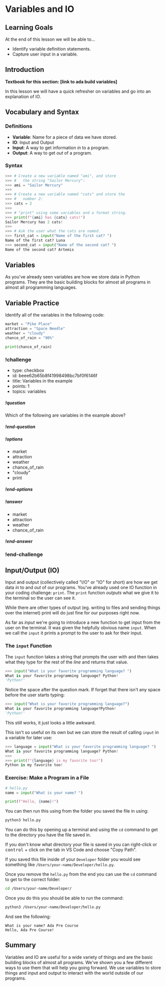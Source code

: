 # Variables and IO

## Learning Goals

At the end of this lesson we will be able to...

- Identify variable definition statements.
- Capture user input in a variable.

## Introduction

**Textbook for this section: [link to ada build variables]**

In this lesson we will have a quick refresher on variables and go into an explanation of IO.

## Vocabulary and Syntax

### Definitions

- **Variable**: Name for a piece of data we have stored.
- **IO**: Input and Output
- **Input**: A way to get information _in_ to a program.
- **Output**: A way to get _out_ of a program.

### Syntax

```python
>>> # Create a new variable named "ami", and store 
>>> #   the string "Sailor Mercury":
>>> ami = "Sailor Mercury"
>>>
>>> # Create a new variable named "cats" and store the 
>>> #   number 2:
>>> cats = 2
>>>
>>> # "print" using some variables and a format string.
>>> print(f"{ami} has {cats} cats!")
Sailor Mercury has 2 cats!
>>>
>>> # Ask the user what the cats are named.
>>> first_cat = input("Name of the first cat? ")
Name of the first cat? Luna
>>> second_cat = input("Name of the second cat? ")
Name of the second cat? Artemis
```

## Variables

As you've already seen variables are how we store data in Python programs.  They are the basic building blocks for almost all programs in almost all programming languages.


## Variable Practice

Identify all of the variables in the following code:

```python
market = "Pike Place"
attraction = "Space Needle"
weather = "cloudy"
chance_of_rain = "90%"

print(chance_of_rain)
```

<!-- >>>>>>>>>>>>>>>>>>>>>> BEGIN CHALLENGE >>>>>>>>>>>>>>>>>>>>>> -->
<!-- Replace everything in square brackets [] and remove brackets  -->

### !challenge

* type: checkbox
* id: beee62b65b8f41998498bc7bf0f6146f
* title: Variables in the example
* points: 1
* topics: variables

##### !question

Which of the following are variables in the example above?

##### !end-question

##### !options

* market
* attraction
* weather
* chance_of_rain
* "cloudy"
* print

##### !end-options

##### !answer

* market
* attraction
* weather
* chance_of_rain

##### !end-answer

### !end-challenge

<!-- ======================= END CHALLENGE ======================= -->

## Input/Output (IO)

Input and output (collectively called "I/O" or "IO" for short) are how we get data _in_ to and _out_ of our programs.  You've already used one IO function in your coding challenge: `print`.  The `print` function _outputs_ what we give it to the terminal so the user can see it.

While there are other types of output (eg. writing to files and sending things over the internet) print will do just fine for our purposes right now.

As far as _input_ we're going to introduce a new function to get input from the user on the terminal.  It was given the helpfully obvious name `input`.  When we call the `input` it prints a prompt to the user to ask for their input.

### The `input` Function

The `input` function takes a string that prompts the user with and then takes what they type for the rest of the _line_ and returns that value.

```python
>>> input("What is your favorite programming language? ")
What is your favorite programming language? Python!
'Python!'
```

Notice the space after the question mark.  If forget that there isn't any space before the user starts typing:

```python
>>> input("What is your favorite programming language?")
What is your favorite programming language?Python!
'Python!'
```

This still works, it just looks a little awkward.

This isn't so useful on its own but we can store the result of calling `input` in a variable for later use:

```python
>>> language = input("What is your favorite programming language? ")
What is your favorite programming language? Python!
>>>
>>> print(f"{language} is my favorite too!")
Python is my favorite too!
```

### Exercise: Make a Program in a File

```python
# hello.py
name = input("What is your name? ")

print(f"Hello, {name}!")
```

You can then run this using from the folder you saved the file in using:

```sh
python3 hello.py
```

You can do this by opening up a terminal and using the `cd` command to get to the directory you have the file saved in.

If you don't know what directory your file is saved in you can right-click or <kbd>control</kbd> + click on the tab in VS Code and choose "Copy Path".

If you saved this file inside of your `Developer` folder you would see something like `/Users/your-name/Developer/hello.py`.

Once you remove the `hello.py` from the end you can use the `cd` command to get to the correct folder:

```sh
cd /Users/your-name/Developer/
```

Once you do this you should be able to run the command:

```sh
python3 /Users/your-name/Developer/hello.py
```

And see the following:

```
What is your name? Ada Pre Course
Hello, Ada Pre Course!
```

## Summary

Variables and IO are useful for a wide variety of things and are the basic building blocks of almost all programs.  We've shown you a few different ways to use them that will help you going forward.  We use variables to store things and input and output to interact with the world outside of our programs.

